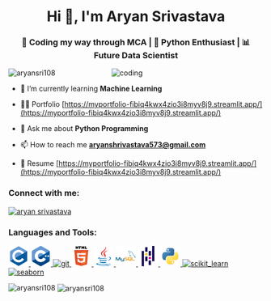 <h1 align="center">Hi 👋, I'm Aryan Srivastava</h1>
<h3 align="center">🚀 Coding my way through MCA | 🐍 Python Enthusiast | 📊 Future Data Scientist</h3>

<img align="right" alt="coding" width="300" src="https://user-images.githubusercontent.com/74038190/225813708-98b745f2-7d22-48cf-9150-083f1b00d6c9.gif">

<p align="left"> <img src="https://komarev.com/ghpvc/?username=aryansri108&label=Profile%20views&color=0e75b6&style=flat" alt="aryansri108" /> </p>

- 🌱 I’m currently learning **Machine Learning**

- 👨🏻 Portfolio [https://myportfolio-fibiq4kwx4zio3i8myv8j9.streamlit.app/](https://myportfolio-fibiq4kwx4zio3i8myv8j9.streamlit.app/)

- 💬 Ask me about **Python Programming**

- 📫 How to reach me **aryanshrivastava573@gmail.com**

- 📜 Resume [https://myportfolio-fibiq4kwx4zio3i8myv8j9.streamlit.app/](https://myportfolio-fibiq4kwx4zio3i8myv8j9.streamlit.app/)

<h3 align="left">Connect with me:</h3>
<p align="left">
<a href="https://linkedin.com/in/aryan srivastava" target="blank"><img align="center" src="https://raw.githubusercontent.com/rahuldkjain/github-profile-readme-generator/master/src/images/icons/Social/linked-in-alt.svg" alt="aryan srivastava" height="30" width="40" /></a>
</p>

<h3 align="left">Languages and Tools:</h3>
<p align="left"> <a href="https://www.cprogramming.com/" target="_blank" rel="noreferrer"> <img src="https://raw.githubusercontent.com/devicons/devicon/master/icons/c/c-original.svg" alt="c" width="40" height="40"/> </a> <a href="https://www.w3schools.com/cpp/" target="_blank" rel="noreferrer"> <img src="https://raw.githubusercontent.com/devicons/devicon/master/icons/cplusplus/cplusplus-original.svg" alt="cplusplus" width="40" height="40"/> </a> <a href="https://git-scm.com/" target="_blank" rel="noreferrer"> <img src="https://www.vectorlogo.zone/logos/git-scm/git-scm-icon.svg" alt="git" width="40" height="40"/> </a> <a href="https://www.w3.org/html/" target="_blank" rel="noreferrer"> <img src="https://raw.githubusercontent.com/devicons/devicon/master/icons/html5/html5-original-wordmark.svg" alt="html5" width="40" height="40"/> </a> <a href="https://www.java.com" target="_blank" rel="noreferrer"> <img src="https://raw.githubusercontent.com/devicons/devicon/master/icons/java/java-original.svg" alt="java" width="40" height="40"/> </a> <a href="https://www.mysql.com/" target="_blank" rel="noreferrer"> <img src="https://raw.githubusercontent.com/devicons/devicon/master/icons/mysql/mysql-original-wordmark.svg" alt="mysql" width="40" height="40"/> </a> <a href="https://pandas.pydata.org/" target="_blank" rel="noreferrer"> <img src="https://raw.githubusercontent.com/devicons/devicon/2ae2a900d2f041da66e950e4d48052658d850630/icons/pandas/pandas-original.svg" alt="pandas" width="40" height="40"/> </a> <a href="https://www.python.org" target="_blank" rel="noreferrer"> <img src="https://raw.githubusercontent.com/devicons/devicon/master/icons/python/python-original.svg" alt="python" width="40" height="40"/> </a> <a href="https://scikit-learn.org/" target="_blank" rel="noreferrer"> <img src="https://upload.wikimedia.org/wikipedia/commons/0/05/Scikit_learn_logo_small.svg" alt="scikit_learn" width="40" height="40"/> </a> <a href="https://seaborn.pydata.org/" target="_blank" rel="noreferrer"> <img src="https://seaborn.pydata.org/_images/logo-mark-lightbg.svg" alt="seaborn" width="40" height="40"/> </a> </p>

<p><img align="left" src="https://github-readme-stats.vercel.app/api/top-langs?username=aryansri108&show_icons=true&locale=en&layout=compact" alt="aryansri108" /></p>

<p>&nbsp;<img align="center" src="https://github-readme-stats.vercel.app/api?username=aryansri108&show_icons=true&locale=en" alt="aryansri108" /></p>
